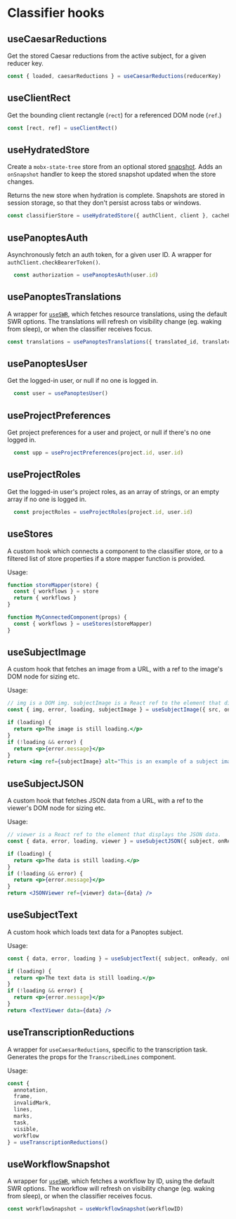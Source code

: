 # Classifier hooks

## useCaesarReductions

Get the stored Caesar reductions from the active subject, for a given reducer key.

```js
const { loaded, caesarReductions } = useCaesarReductions(reducerKey)
```

## useClientRect

Get the bounding client rectangle (`rect`) for a referenced DOM node (`ref`.)

```js
const [rect, ref] = useClientRect()
```

## useHydratedStore

Create a `mobx-state-tree` store from an optional stored [snapshot](https://mobx-state-tree.js.org/concepts/snapshots). Adds an `onSnapshot` handler to keep the stored snapshot updated when the store changes.

Returns the new store when hydration is complete. Snapshots are stored in session storage, so that they don't persist across tabs or windows.

```js
const classifierStore = useHydratedStore({ authClient, client }, cachePanoptesData = false, storageKey)
```

## usePanoptesAuth

Asynchronously fetch an auth token, for a given user ID. A wrapper for `authClient.checkBearerToken()`.

```js
  const authorization = usePanoptesAuth(user.id)
```

## usePanoptesTranslations

A wrapper for [`useSWR`](https://swr.vercel.app/), which fetches resource translations, using the default SWR options. The translations will refresh on visibility change (eg. waking from sleep), or when the classifier receives focus.

```js
const translations = usePanoptesTranslations({ translated_id, translated_type, language })
```

## usePanoptesUser

Get the logged-in user, or null if no one is logged in.

```js
  const user = usePanoptesUser()
```

## useProjectPreferences

Get project preferences for a user and project, or null if there's no one logged in.
```js
  const upp = useProjectPreferences(project.id, user.id)
```

## useProjectRoles

Get the logged-in user's project roles, as an array of strings, or an empty array if no one is logged in.

```js
  const projectRoles = useProjectRoles(project.id, user.id)
```

## useStores
  
A custom hook which connects a component to the classifier store, or to a filtered list of store properties if a store  mapper function is provided.

Usage:
```js
function storeMapper(store) {
  const { workflows } = store
  return { workflows }
}

function MyConnectedComponent(props) {
  const { workflows } = useStores(storeMapper)
}
```

## useSubjectImage

A custom hook that fetches an image from a URL, with a ref to the image's DOM node for sizing etc.

Usage:
```jsx
// img is a DOM img. subjectImage is a React ref to the element that displays the image.
const { img, error, loading, subjectImage } = useSubjectImage({ src, onReady, onError })

if (loading) {
  return <p>The image is still loading.</p>
}
if (!loading && error) {
  return <p>{error.message}</p>
}
return <img ref={subjectImage} alt="This is an example of a subject image" src={img.src} />
```

## useSubjectJSON

A custom hook that fetches JSON data from a URL, with a ref to the viewer's DOM node for sizing etc.

Usage:
```jsx
// viewer is a React ref to the element that displays the JSON data.
const { data, error, loading, viewer } = useSubjectJSON({ subject, onReady, onError })

if (loading) {
  return <p>The data is still loading.</p>
}
if (!loading && error) {
  return <p>{error.message}</p>
}
return <JSONViewer ref={viewer} data={data} />
```

## useSubjectText
  
A custom hook which loads text data for a Panoptes subject.

Usage:
```jsx
const { data, error, loading } = useSubjectText({ subject, onReady, onError })

if (loading) {
  return <p>The text data is still loading.</p>
}
if (!loading && error) {
  return <p>{error.message}</p>
}
return <TextViewer data={data} />
```

## useTranscriptionReductions

A wrapper for `useCaesarReductions`, specific to the transcription task. Generates the props for the `TranscribedLines` component.

Usage:
```js
const {
  annotation,
  frame,
  invalidMark,
  lines,
  marks,
  task,
  visible,
  workflow
} = useTranscriptionReductions()
```

## useWorkflowSnapshot

A wrapper for [`useSWR`](https://swr.vercel.app/), which fetches a workflow by ID, using the default SWR options. The workflow will refresh on visibility change (eg. waking from sleep), or when the classifier receives focus.

```js
const workflowSnapshot = useWorkflowSnapshot(workflowID)
```